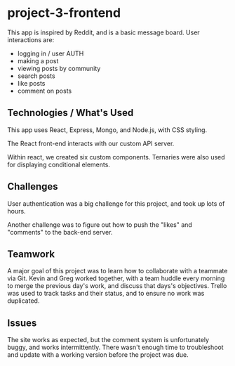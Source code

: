 # project-3-frontend

This app is inspired by Reddit, and is a basic message board. User interactions are:
* logging in / user AUTH
* making a post
* viewing posts by community
* search posts
* like posts
* comment on posts

## Technologies / What's Used
This app uses React, Express, Mongo, and Node.js, with CSS styling.

The React front-end interacts with our custom API server.

Within react, we created six custom components. Ternaries were also used for displaying conditional elements.

## Challenges
User authentication was a big challenge for this project, and took up lots of hours.

Another challenge was to figure out how to push the "likes" and "comments" to the back-end server.

## Teamwork
A major goal of this project was to learn how to collaborate with a teammate via Git. Kevin and Greg worked together, with a team huddle every morning to merge the previous day's work, and discuss that days's objectives. Trello was used to track tasks and their status, and to ensure no work was duplicated.

## Issues
The site works as expected, but the comment system is unfortunately buggy, and works intermittently. There wasn't enough time to troubleshoot and update with a working version before the project was due.
